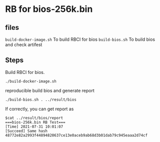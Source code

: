 # RB for bios-256k.bin

## files

`build-docker-image.sh` To build RBCI for bios
`build-bios.sh` To build bios and check artifest

## Steps

Build RBCI for bios.
```
./build-docker-image.sh
```

reproducible build bios and generate report
```
./build-bios.sh . ../result/bios
``` 

If correctly, you can get report as
```plaintext
$cat ../result/bios/report 
===bios-256k.bin RB Test===
[Time] 2021-07-31 10:01:07
[Succeed] Same hash 48772e82a2993f44894820637ce13e0aceb9ab68d3b01dab79c945eaaa2d74cf
```